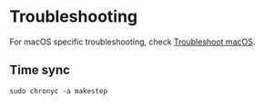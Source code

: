 # Troubleshooting

For macOS specific troubleshooting, check [Troubleshoot macOS](troubleshooting_macos.md).

## Time sync

```shell
sudo chronyc -a makestep
```
